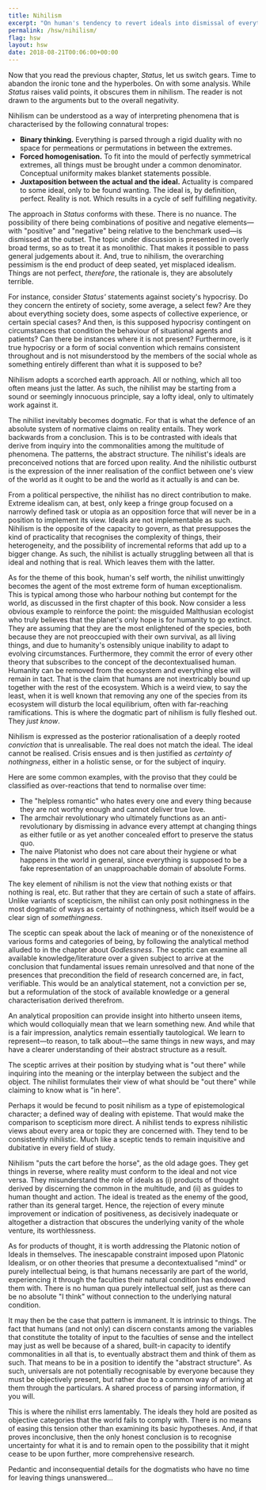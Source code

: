 ```yaml
---
title: Nihilism
excerpt: "On human's tendency to revert ideals into dismissal of everything concerned."
permalink: /hsw/nihilism/
flag: hsw
layout: hsw
date: 2018-08-21T00:06:00+00:00
---
```

Now that you read the previous chapter, *Status*, let us switch
gears.  Time to abandon the ironic tone and the hyperboles.  On
with some analysis.  While *Status* raises valid points, it
obscures them in nihilism.  The reader is not drawn to the
arguments but to the overall negativity.

Nihilism can be understood as a way of interpreting phenomena
that is characterised by the following connatural tropes:

- **Binary thinking.**  Everything is parsed through a rigid
    duality with no space for permeations or permutations in
    between the extremes.
- **Forced homogenisation.**  To fit into the mould of perfectly
    symmetrical extremes, all things must be brought under a
    common denominator.  Conceptual uniformity makes blanket
    statements possible.
- **Juxtaposition between the actual and the ideal.**  Actuality
    is compared to some ideal, only to be found wanting.  The
    ideal is, by definition, perfect.  Reality is not.  Which
    results in a cycle of self fulfilling negativity.

The approach in *Status* conforms with these.  There is no
nuance.  The possibility of there being combinations of positive
and negative elements—with "positive" and "negative" being
relative to the benchmark used—is dismissed at the outset.  The
topic under discussion is presented in overly broad terms, so as
to treat it as monolithic.  That makes it possible to pass
general judgements about it.  And, true to nihilism, the
overarching pessimism is the end product of deep seated, yet
misplaced idealism.  Things are not perfect, *therefore*, the
rationale is, they are absolutely terrible.

For instance, consider *Status'* statements against society's
hypocrisy.  Do they concern the entirety of society, some average,
a select few?  Are they about everything society does, some
aspects of collective experience, or certain special cases?  And
then, is this supposed hypocrisy contingent on circumstances that
condition the behaviour of situational agents and patients?  Can
there be instances where it is not present?  Furthermore, is it
true hypocrisy or a form of social convention which remains
consistent throughout and is not misunderstood by the members of
the social whole as something entirely different than what it is
supposed to be?

Nihilism adopts a scorched earth approach.  All or nothing, which
all too often means just the latter.  As such, the nihilist may
be starting from a sound or seemingly innocuous principle, say a
lofty ideal, only to ultimately work against it.

The nihilist inevitably becomes dogmatic.  For that is what the
defence of an absolute system of normative claims on reality
entails.  They work backwards from a conclusion.  This is to be
contrasted with ideals that derive from inquiry into the
commonalities among the multitude of phenomena.  The patterns,
the abstract structure.  The nihilist's ideals are preconceived
notions that are forced upon reality.  And the nihilistic
outburst is the expression of the inner realisation of the
conflict between one's view of the world as it ought to be and
the world as it actually is and can be.

From a political perspective, the nihilist has no direct
contribution to make.  Extreme idealism can, at best, only keep a
fringe group focused on a narrowly defined task or utopia as an
opposition force that will never be in a position to implement
its view.  Ideals are not implementable as such.  Nihilism is the
opposite of the capacity to govern, as that presupposes the kind
of practicality that recognises the complexity of things, their
heterogeneity, and the possibility of incremental reforms that
add up to a bigger change.  As such, the nihilist is actually
struggling between all that is ideal and nothing that is real.
Which leaves them with the latter.

As for the theme of this book, human's self worth, the nihilist
unwittingly becomes the agent of the most extreme form of human
exceptionalism.  This is typical among those who harbour nothing
but contempt for the world, as discussed in the first chapter of
this book.  Now consider a less obvious example to reinforce the
point: the misguided Malthusian ecologist who truly believes that
the planet's only hope is for humanity to go extinct.  They are
assuming that they are the most enlightened of the species, both
because they are not preoccupied with their own survival, as all
living things, and due to humanity's ostensibly unique inability
to adapt to evolving circumstances.  Furthermore, they commit the
error of every other theory that subscribes to the concept of the
decontextualised human.  Humanity can be removed from the
ecosystem and everything else will remain in tact.  That is the
claim that humans are not inextricably bound up together with the
rest of the ecosystem.  Which is a weird view, to say the least,
when it is well known that removing any one of the species from
its ecosystem will disturb the local equilibrium, often with
far-reaching ramifications.  This is where the dogmatic part of
nihilism is fully fleshed out.  They *just know*.

Nihilism is expressed as the posterior rationalisation of a
deeply rooted *conviction* that is unrealisable.  The real does
not match the ideal.  The ideal cannot be realised.  Crisis ensues
and is then justified as *certainty of nothingness*, either in a
holistic sense, or for the subject of inquiry.

Here are some common examples, with the proviso that they could
be classified as over-reactions that tend to normalise over time:

- The "helpless romantic" who hates every one and every thing
  because they are not worthy enough and cannot deliver true
  love.
- The armchair revolutionary who ultimately functions as an
  anti-revolutionary by dismissing in advance every attempt at
  changing things as either futile or as yet another concealed
  effort to preserve the status quo.
- The naive Platonist who does not care about their hygiene or
  what happens in the world in general, since everything is
  supposed to be a fake representation of an unapproachable
  domain of absolute Forms.

The key element of nihilism is not the view that nothing exists
or that nothing is real, etc.  But rather that they are certain of
such a state of affairs.  Unlike variants of scepticism, the
nihilist can only posit nothingness in the most dogmatic of ways
as certainty of nothingness, which itself would be a clear sign
of *somethingness*.

The sceptic can speak about the lack of meaning or of the
nonexistence of various forms and categories of being, by
following the analytical method alluded to in the chapter about
*Godlessness*.  The sceptic can examine all available
knowledge/literature over a given subject to arrive at the
conclusion that fundamental issues remain unresolved and that
none of the presences that precondition the field of research
concerned are, in fact, verifiable.  This would be an analytical
statement, not a conviction per se, but a reformulation of the
stock of available knowledge or a general characterisation
derived therefrom.

An analytical proposition can provide insight into hitherto
unseen items, which would colloquially mean that we learn
something new.  And while that is a fair impression, analytics
remain essentially tautological.  We learn to represent—to
reason, to talk about—the same things in new ways, and may have a
clearer understanding of their abstract structure as a result.

The sceptic arrives at their position by studying what is "out
there" while inquiring into the meaning or the interplay between
the subject and the object.  The nihilist formulates their view of
what should be "out there" while claiming to know what is "in
here".

Perhaps it would be fecund to posit nihilism as a type of
epistemological character; a defined way of dealing with
episteme.  That would make the comparison to scepticism more
direct.  A nihilist tends to express nihilistic views about every
area or topic they are concerned with.  They tend to be
consistently nihilistic.  Much like a sceptic tends to remain
inquisitive and dubitative in every field of study.

Nihilism "puts the cart before the horse", as the old adage goes.
They get things in reverse, where reality must conform to the
ideal and not vice versa.  They misunderstand the role of ideals
as (i) products of thought derived by discerning the common in
the multitude, and (ii) as guides to human thought and action.
The ideal is treated as the enemy of the good, rather than its
general target.  Hence, the rejection of every minute improvement
or indication of positiveness, as decisively inadequate or
altogether a distraction that obscures the underlying vanity of
the whole venture, its worthlessness.

As for products of thought, it is worth addressing the Platonic
notion of Ideals in themselves.  The inescapable constraint
imposed upon Platonic Idealism, or on other theories that presume
a decontextualised "mind" or purely intellectual being, is that
humans necessarily are part of the world, experiencing it through
the faculties their natural condition has endowed them with.
There is no human qua purely intellectual self, just as there can
be no absolute "I think" without connection to the underlying
natural condition.

It may then be the case that pattern is immanent.  It is intrinsic
to things.  The fact that humans (and not only) can discern
constants among the variables that constitute the totality of
input to the faculties of sense and the intellect may just as
well be because of a shared, built-in capacity to identify
commonalities in all that is, to eventually abstract them and
think of them as such.  That means to be in a position to
identify the "abstract structure".  As such, universals are not
potentially recognisable by everyone because they must be
objectively present, but rather due to a common way of arriving
at them through the particulars.  A shared process of parsing
information, if you will.

This is where the nihilist errs lamentably.  The ideals they hold
are posited as objective categories that the world fails to
comply with.  There is no means of easing this tension other than
examining its basic hypotheses.  And, if that proves inconclusive,
then the only honest conclusion is to recognise uncertainty for
what it is and to remain open to the possibility that it might
cease to be upon further, more comprehensive research.

Pedantic and inconsequential details for the dogmatists who have
no time for leaving things unanswered...
